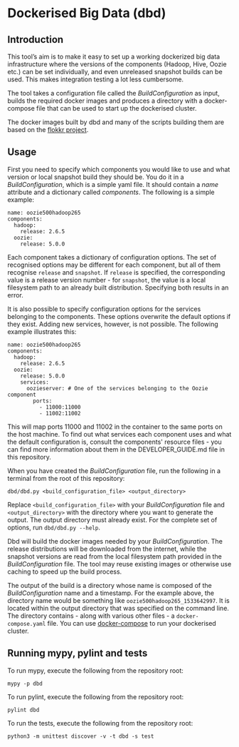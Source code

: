 # Dockerised Big Data (dbd)

## Introduction
This tool’s aim is to make it easy to set up a working dockerized big data infrastructure where the versions of the
components (Hadoop, Hive, Oozie etc.) can be set individually, and even unreleased snapshot builds can be used. This
makes integration testing a lot less cumbersome.

The tool takes a configuration file called the _BuildConfiguration_ as input, builds the required docker images and produces a directory with a docker-compose file that can be used to start up the dockerised cluster.

The docker images built by dbd and many of the scripts building them are based on the [flokkr
project](https://github.com/flokkr).

## Usage
First you need to specify which components you would like to use and what version or local snapshot build they should
be. You do it in a _BuildConfiguration_, which is a simple yaml file. It should contain a _name_ attribute and a
dictionary called _components_. The following is a simple example:

```
name: oozie500hadoop265
components:
  hadoop:
    release: 2.6.5
  oozie:
    release: 5.0.0
```

Each component takes a dictionary of configuration options. The set of recognised options may be different for each
component, but all of them recognise `release` and `snapshot`. If `release` is specified, the corresponding value is a
release version number - for `snapshot`, the value is a local filesystem path to an already built
distribution. Specifying both results in an error.

It is also possible to specify configuration options for the services belonging to the components. These options
overwrite the default options if they exist. Adding new services, however, is not possible. The following example
illustrates this:

```
name: oozie500hadoop265
components:
  hadoop:
    release: 2.6.5
  oozie:
    release: 5.0.0
	services:
	  oozieserver: # One of the services belonging to the Oozie component
	    ports:
		  - 11000:11000
		  - 11002:11002
```

This will map ports 11000 and 11002 in the container to the same ports on the host machine. To find out what services
each component uses and what the default configuration is, consult the components' resource files - you can find more
information about them in the DEVELOPER_GUIDE.md file in this repository.

When you have created the _BuildConfiguration_ file, run the following in a terminal from the root of this repository:

```
dbd/dbd.py <build_configuration_file> <output_directory>
```

Replace `<build_configuration_file>` with your _BuildConfiguration_ file and `<output_directory>` with the directory
where you want to generate the output. The output directory must already exist. For the complete set of options, run
`dbd/dbd.py --help`.

Dbd will build the docker images needed by your _BuildConfiguration_. The release distributions will be downloaded from
the internet, while the snapshot versions are read from the local filesystem path provided in the _BuildConfiguration_
file. The tool may reuse existing images or otherwise use caching to speed up the build process.

The output of the build is a directory whose name is composed of the _BuildConfiguration_ name and a timestamp. For the
example above, the directory name would be something like `oozie500hadoop265_1533642997`. It is located within the
output directory that was specified on the command line. The directory contains - along with various other files - a
`docker-compose.yaml` file. You can use [docker-compose](https://docs.docker.com/compose/) to run your dockerised
cluster.

## Running mypy, pylint and tests
To run mypy, execute the following from the repository root:

```
mypy -p dbd
```

To run pylint, execute the following from the repository root:
```
pylint dbd
```

To run the tests, execute the following from the repository root:
```
python3 -m unittest discover -v -t dbd -s test
```
